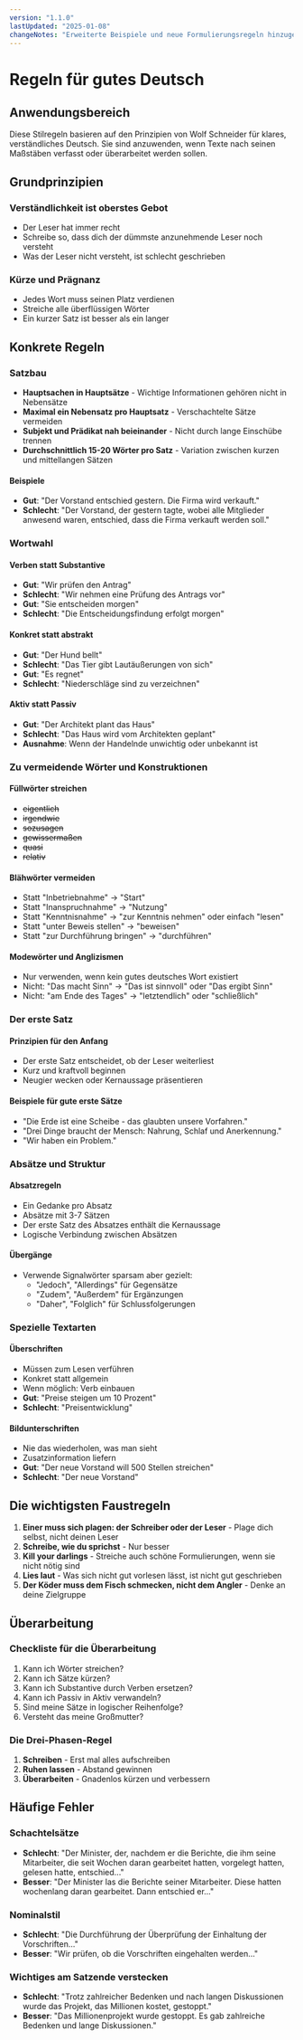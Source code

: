 ```yaml
---
version: "1.1.0"
lastUpdated: "2025-01-08"
changeNotes: "Erweiterte Beispiele und neue Formulierungsregeln hinzugefügt"
---
```



# Regeln für gutes Deutsch

## Anwendungsbereich
Diese Stilregeln basieren auf den Prinzipien von Wolf Schneider für klares, verständliches Deutsch. Sie sind anzuwenden, wenn Texte nach seinen Maßstäben verfasst oder überarbeitet werden sollen.

## Grundprinzipien

### Verständlichkeit ist oberstes Gebot
* Der Leser hat immer recht
* Schreibe so, dass dich der dümmste anzunehmende Leser noch versteht
* Was der Leser nicht versteht, ist schlecht geschrieben

### Kürze und Prägnanz
* Jedes Wort muss seinen Platz verdienen
* Streiche alle überflüssigen Wörter
* Ein kurzer Satz ist besser als ein langer

## Konkrete Regeln

### Satzbau
* **Hauptsachen in Hauptsätze** - Wichtige Informationen gehören nicht in Nebensätze
* **Maximal ein Nebensatz pro Hauptsatz** - Verschachtelte Sätze vermeiden
* **Subjekt und Prädikat nah beieinander** - Nicht durch lange Einschübe trennen
* **Durchschnittlich 15-20 Wörter pro Satz** - Variation zwischen kurzen und mittellangen Sätzen

#### Beispiele
* **Gut**: "Der Vorstand entschied gestern. Die Firma wird verkauft."
* **Schlecht**: "Der Vorstand, der gestern tagte, wobei alle Mitglieder anwesend waren, entschied, dass die Firma verkauft werden soll."

### Wortwahl

#### Verben statt Substantive
* **Gut**: "Wir prüfen den Antrag"
* **Schlecht**: "Wir nehmen eine Prüfung des Antrags vor"
* **Gut**: "Sie entscheiden morgen"
* **Schlecht**: "Die Entscheidungsfindung erfolgt morgen"

#### Konkret statt abstrakt
* **Gut**: "Der Hund bellt"
* **Schlecht**: "Das Tier gibt Lautäußerungen von sich"
* **Gut**: "Es regnet"
* **Schlecht**: "Niederschläge sind zu verzeichnen"

#### Aktiv statt Passiv
* **Gut**: "Der Architekt plant das Haus"
* **Schlecht**: "Das Haus wird vom Architekten geplant"
* **Ausnahme**: Wenn der Handelnde unwichtig oder unbekannt ist

### Zu vermeidende Wörter und Konstruktionen

#### Füllwörter streichen
* ~~eigentlich~~
* ~~irgendwie~~
* ~~sozusagen~~
* ~~gewissermaßen~~
* ~~quasi~~
* ~~relativ~~

#### Blähwörter vermeiden
* Statt "Inbetriebnahme" → "Start"
* Statt "Inanspruchnahme" → "Nutzung"
* Statt "Kenntnisnahme" → "zur Kenntnis nehmen" oder einfach "lesen"
* Statt "unter Beweis stellen" → "beweisen"
* Statt "zur Durchführung bringen" → "durchführen"

#### Modewörter und Anglizismen
* Nur verwenden, wenn kein gutes deutsches Wort existiert
* Nicht: "Das macht Sinn" → "Das ist sinnvoll" oder "Das ergibt Sinn"
* Nicht: "am Ende des Tages" → "letztendlich" oder "schließlich"

### Der erste Satz

#### Prinzipien für den Anfang
* Der erste Satz entscheidet, ob der Leser weiterliest
* Kurz und kraftvoll beginnen
* Neugier wecken oder Kernaussage präsentieren

#### Beispiele für gute erste Sätze
* "Die Erde ist eine Scheibe - das glaubten unsere Vorfahren."
* "Drei Dinge braucht der Mensch: Nahrung, Schlaf und Anerkennung."
* "Wir haben ein Problem."

### Absätze und Struktur

#### Absatzregeln
* Ein Gedanke pro Absatz
* Absätze mit 3-7 Sätzen
* Der erste Satz des Absatzes enthält die Kernaussage
* Logische Verbindung zwischen Absätzen

#### Übergänge
* Verwende Signalwörter sparsam aber gezielt:
  * "Jedoch", "Allerdings" für Gegensätze
  * "Zudem", "Außerdem" für Ergänzungen
  * "Daher", "Folglich" für Schlussfolgerungen

### Spezielle Textarten

#### Überschriften
* Müssen zum Lesen verführen
* Konkret statt allgemein
* Wenn möglich: Verb einbauen
* **Gut**: "Preise steigen um 10 Prozent"
* **Schlecht**: "Preisentwicklung"

#### Bildunterschriften
* Nie das wiederholen, was man sieht
* Zusatzinformation liefern
* **Gut**: "Der neue Vorstand will 500 Stellen streichen"
* **Schlecht**: "Der neue Vorstand"

## Die wichtigsten Faustregeln

1. **Einer muss sich plagen: der Schreiber oder der Leser** - Plage dich selbst, nicht deinen Leser
2. **Schreibe, wie du sprichst** - Nur besser
3. **Kill your darlings** - Streiche auch schöne Formulierungen, wenn sie nicht nötig sind
4. **Lies laut** - Was sich nicht gut vorlesen lässt, ist nicht gut geschrieben
5. **Der Köder muss dem Fisch schmecken, nicht dem Angler** - Denke an deine Zielgruppe

## Überarbeitung

### Checkliste für die Überarbeitung
1. Kann ich Wörter streichen?
2. Kann ich Sätze kürzen?
3. Kann ich Substantive durch Verben ersetzen?
4. Kann ich Passiv in Aktiv verwandeln?
5. Sind meine Sätze in logischer Reihenfolge?
6. Versteht das meine Großmutter?

### Die Drei-Phasen-Regel
1. **Schreiben** - Erst mal alles aufschreiben
2. **Ruhen lassen** - Abstand gewinnen
3. **Überarbeiten** - Gnadenlos kürzen und verbessern

## Häufige Fehler

### Schachtelsätze
* **Schlecht**: "Der Minister, der, nachdem er die Berichte, die ihm seine Mitarbeiter, die seit Wochen daran gearbeitet hatten, vorgelegt hatten, gelesen hatte, entschied..."
* **Besser**: "Der Minister las die Berichte seiner Mitarbeiter. Diese hatten wochenlang daran gearbeitet. Dann entschied er..."

### Nominalstil
* **Schlecht**: "Die Durchführung der Überprüfung der Einhaltung der Vorschriften..."
* **Besser**: "Wir prüfen, ob die Vorschriften eingehalten werden..."

### Wichtiges am Satzende verstecken
* **Schlecht**: "Trotz zahlreicher Bedenken und nach langen Diskussionen wurde das Projekt, das Millionen kostet, gestoppt."
* **Besser**: "Das Millionenprojekt wurde gestoppt. Es gab zahlreiche Bedenken und lange Diskussionen."